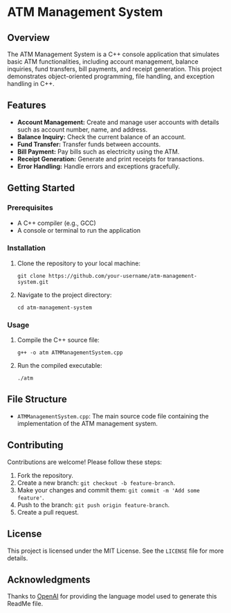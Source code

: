 <!DOCTYPE html>
<html lang="en">
<head>
    <meta charset="UTF-8">
    <meta name="viewport" content="width=device-width, initial-scale=1.0">
    <title>ATM Management System</title>
</head>
<body>

<h1>ATM Management System</h1>

<h2>Overview</h2>
<p>The ATM Management System is a C++ console application that simulates basic ATM functionalities, including account management, balance inquiries, fund transfers, bill payments, and receipt generation. This project demonstrates object-oriented programming, file handling, and exception handling in C++.</p>

<h2>Features</h2>
<ul>
    <li><strong>Account Management:</strong> Create and manage user accounts with details such as account number, name, and address.</li>
    <li><strong>Balance Inquiry:</strong> Check the current balance of an account.</li>
    <li><strong>Fund Transfer:</strong> Transfer funds between accounts.</li>
    <li><strong>Bill Payment:</strong> Pay bills such as electricity using the ATM.</li>
    <li><strong>Receipt Generation:</strong> Generate and print receipts for transactions.</li>
    <li><strong>Error Handling:</strong> Handle errors and exceptions gracefully.</li>
</ul>

<h2>Getting Started</h2>

<h3>Prerequisites</h3>
<ul>
    <li>A C++ compiler (e.g., GCC)</li>
    <li>A console or terminal to run the application</li>
</ul>

<h3>Installation</h3>
<ol>
    <li>Clone the repository to your local machine:
        <pre><code>git clone https://github.com/your-username/atm-management-system.git</code></pre>
    </li>
    <li>Navigate to the project directory:
        <pre><code>cd atm-management-system</code></pre>
    </li>
</ol>

<h3>Usage</h3>
<ol>
    <li>Compile the C++ source file:
        <pre><code>g++ -o atm ATMManagementSystem.cpp</code></pre>
    </li>
    <li>Run the compiled executable:
        <pre><code>./atm</code></pre>
    </li>
</ol>

<h2>File Structure</h2>
<ul>
    <li><code>ATMManagementSystem.cpp</code>: The main source code file containing the implementation of the ATM management system.</li>
</ul>

<h2>Contributing</h2>
<p>Contributions are welcome! Please follow these steps:</p>
<ol>
    <li>Fork the repository.</li>
    <li>Create a new branch: <code>git checkout -b feature-branch</code>.</li>
    <li>Make your changes and commit them: <code>git commit -m 'Add some feature'</code>.</li>
    <li>Push to the branch: <code>git push origin feature-branch</code>.</li>
    <li>Create a pull request.</li>
</ol>

<h2>License</h2>
<p>This project is licensed under the MIT License. See the <code>LICENSE</code> file for more details.</p>

<h2>Acknowledgments</h2>
<p>Thanks to <a href="https://www.openai.com">OpenAI</a> for providing the language model used to generate this ReadMe file.</p>

</body>
</html>
